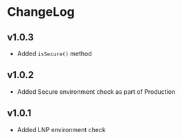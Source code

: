 # ChangeLog
## v1.0.3
 * Added `isSecure()` method

## v1.0.2
 * Added Secure environment check as part of Production

## v1.0.1
 * Added LNP environment check
